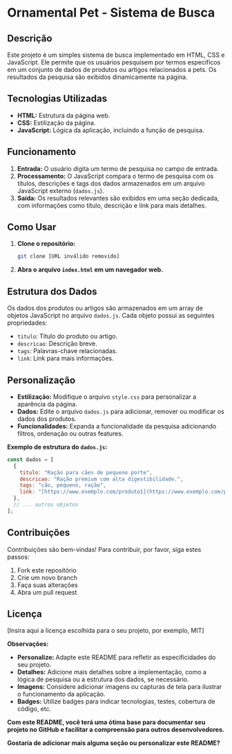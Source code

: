 # Ornamental Pet - Sistema de Busca

## Descrição
Este projeto é um simples sistema de busca implementado em HTML, CSS e JavaScript. Ele permite que os usuários pesquisem por termos específicos em um conjunto de dados de produtos ou artigos relacionados a pets. Os resultados da pesquisa são exibidos dinamicamente na página.

## Tecnologias Utilizadas
* **HTML:** Estrutura da página web.
* **CSS:** Estilização da página.
* **JavaScript:** Lógica da aplicação, incluindo a função de pesquisa.

## Funcionamento
1. **Entrada:** O usuário digita um termo de pesquisa no campo de entrada.
2. **Processamento:** O JavaScript compara o termo de pesquisa com os títulos, descrições e tags dos dados armazenados em um arquivo JavaScript externo (`dados.js`).
3. **Saída:** Os resultados relevantes são exibidos em uma seção dedicada, com informações como título, descrição e link para mais detalhes.

## Como Usar
1. **Clone o repositório:**
   ```bash
   git clone [URL inválido removido]
   ```
2. **Abra o arquivo `index.html` em um navegador web.**

## Estrutura dos Dados
Os dados dos produtos ou artigos são armazenados em um array de objetos JavaScript no arquivo `dados.js`. Cada objeto possui as seguintes propriedades:
* `titulo`: Título do produto ou artigo.
* `descricao`: Descrição breve.
* `tags`: Palavras-chave relacionadas.
* `link`: Link para mais informações.

## Personalização
* **Estilização:** Modifique o arquivo `style.css` para personalizar a aparência da página.
* **Dados:** Edite o arquivo `dados.js` para adicionar, remover ou modificar os dados dos produtos.
* **Funcionalidades:** Expanda a funcionalidade da pesquisa adicionando filtros, ordenação ou outras features.

**Exemplo de estrutura do `dados.js`:**

```javascript
const dados = [
  {
    titulo: "Ração para cães de pequeno porte",
    descricao: "Ração premium com alta digestibilidade.",
    tags: "cão, pequeno, ração",
    link: "[https://www.exemplo.com/produto1](https://www.exemplo.com/produto1)"
  },
  // ... outros objetos
];
```

## Contribuições
Contribuições são bem-vindas! Para contribuir, por favor, siga estes passos:
1. Fork este repositório
2. Crie um novo branch
3. Faça suas alterações
4. Abra um pull request

## Licença
[Insira aqui a licença escolhida para o seu projeto, por exemplo, MIT]

**Observações:**

* **Personalize:** Adapte este README para refletir as especificidades do seu projeto.
* **Detalhes:** Adicione mais detalhes sobre a implementação, como a lógica de pesquisa ou a estrutura dos dados, se necessário.
* **Imagens:** Considere adicionar imagens ou capturas de tela para ilustrar o funcionamento da aplicação.
* **Badges:** Utilize badges para indicar tecnologias, testes, cobertura de código, etc.

**Com este README, você terá uma ótima base para documentar seu projeto no GitHub e facilitar a compreensão para outros desenvolvedores.**

**Gostaria de adicionar mais alguma seção ou personalizar este README?**
